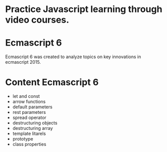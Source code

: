 # Practice Javascript learning through video courses.

# Ecmascript 6

Ecmascript 6 was created to analyze topics on key innovations in ecmascript 2015.

# Content Ecmascript 6

- let and const
- arrow functions
- default parameters
- rest parameters
- spread operator
- destructuring objects
- destructuring array
- template litarels
- prototype
- class properties
